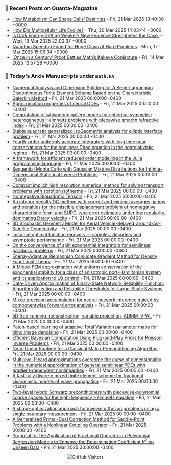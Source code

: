 ### 📝 Recent Posts on Quanta-Magazine
<!-- quanta starts -->
* <a href="https://www.quantamagazine.org/how-metabolism-can-shape-cells-destinies-20250321/">How Metabolism Can Shape Cells’ Destinies</a> - Fri, 21 Mar 2025 13:40:30 +0000
* <a href="https://www.quantamagazine.org/how-did-multicellular-life-evolve-20250320/">How Did Multicellular Life Evolve?</a> - Thu, 20 Mar 2025 14:03:44 +0000
* <a href="https://www.quantamagazine.org/is-dark-energy-getting-weaker-new-evidence-strengthens-the-case-20250319/">Is Dark Energy Getting Weaker? New Evidence Strengthens the Case.</a> - Wed, 19 Mar 2025 22:00:37 +0000
* <a href="https://www.quantamagazine.org/quantum-speedup-found-for-huge-class-of-hard-problems-20250317/">Quantum Speedup Found for Huge Class of Hard Problems</a> - Mon, 17 Mar 2025 15:06:34 +0000
* <a href="https://www.quantamagazine.org/once-in-a-century-proof-settles-maths-kakeya-conjecture-20250314/">‘Once in a Century’ Proof Settles Math’s Kakeya Conjecture</a> - Fri, 14 Mar 2025 13:57:28 +0000
<!-- quanta ends -->


### 📝 Today's Arxiv Manuscripts under ``math.NA``
<!-- arxiv-math-na starts -->
* <a href="https://arxiv.org/abs/2503.15673">Numerical Analysis and Dimension Splitting for A Semi-Lagrangian Discontinuous Finite Element Scheme Based on the Characteristic Galerkin Method</a> - Fri, 21 Mar 2025 00:00:00 -0400
* <a href="https://arxiv.org/abs/2503.15696">Approximation properties of neural ODEs</a> - Fri, 21 Mar 2025 00:00:00 -0400
* <a href="https://arxiv.org/abs/2503.15765">Computation of whispering gallery modes for spherical symmetric heterogeneous Helmholtz problems with piecewise smooth refractive index</a> - Fri, 21 Mar 2025 00:00:00 -0400
* <a href="https://arxiv.org/abs/2503.15786">Stable quadratic generalized IsoGeometric analysis for elliptic interface problem</a> - Fri, 21 Mar 2025 00:00:00 -0400
* <a href="https://arxiv.org/abs/2503.15826">Fourth-order uniformly accurate integrators with long time near conservations for the nonlinear Dirac equation in the nonrelativistic regime</a> - Fri, 21 Mar 2025 00:00:00 -0400
* <a href="https://arxiv.org/abs/2503.15994">A framework for efficient reduced order modelling in the Julia programming language</a> - Fri, 21 Mar 2025 00:00:00 -0400
* <a href="https://arxiv.org/abs/2503.16028">Sequential Monte Carlo with Gaussian Mixture Distributions for Infinite-Dimensional Statistical Inverse Problems</a> - Fri, 21 Mar 2025 00:00:00 -0400
* <a href="https://arxiv.org/abs/2503.16110">Compact implicit high resolution numerical method for solving transport problems with sorption isotherms</a> - Fri, 21 Mar 2025 00:00:00 -0400
* <a href="https://arxiv.org/abs/2503.16176">Nonnegative Biquadratic Tensors</a> - Fri, 21 Mar 2025 00:00:00 -0400
* <a href="https://arxiv.org/abs/2503.16196">An interior penalty DG method with correct and minimal averages, jumps and penalties for the miscible displacement problem of nonnegative characteristic form, and SUPG-type error estimates under low regularity, dominating Darcy velocity</a> - Fri, 21 Mar 2025 00:00:00 -0400
* <a href="https://arxiv.org/abs/2503.16202">3D Stochastic Geometry Model for Aerial Vehicle-Relayed Ground-Air-Satellite Connectivity</a> - Fri, 21 Mar 2025 00:00:00 -0400
* <a href="https://arxiv.org/abs/2503.16209">Instance optimal function recovery -- samples, decoders and asymptotic performance</a> - Fri, 21 Mar 2025 00:00:00 -0400
* <a href="https://arxiv.org/abs/2503.16210">On the convergence of split exponential integrators for semilinear parabolic problems</a> - Fri, 21 Mar 2025 00:00:00 -0400
* <a href="https://arxiv.org/abs/2503.16225">Energy-Adaptive Riemannian Conjugate Gradient Method for Density Functional Theory</a> - Fri, 21 Mar 2025 00:00:00 -0400
* <a href="https://arxiv.org/abs/2503.16388">A Mixed-FEM approximation with uniform conservation of the exponential stability for a class of anisotropic port-Hamiltonian system and its application to LQ control</a> - Fri, 21 Mar 2025 00:00:00 -0400
* <a href="https://arxiv.org/abs/2503.15545">Data-Driven Approximation of Binary-State Network Reliability Function: Algorithm Selection and Reliability Thresholds for Large-Scale Systems</a> - Fri, 21 Mar 2025 00:00:00 -0400
* <a href="https://arxiv.org/abs/2503.15568">Mixed precision accumulation for neural network inference guided by componentwise forward error analysis</a> - Fri, 21 Mar 2025 00:00:00 -0400
* <a href="https://arxiv.org/abs/2503.15711">5D free-running, reconstruction, variable projection, ADMM, VPAL</a> - Fri, 21 Mar 2025 00:00:00 -0400
* <a href="https://arxiv.org/abs/2503.16010">Patch-based learning of adaptive Total Variation parameter maps for blind image denoising</a> - Fri, 21 Mar 2025 00:00:00 -0400
* <a href="https://arxiv.org/abs/2503.16222">Efficient Bayesian Computation Using Plug-and-Play Priors for Poisson Inverse Problems</a> - Fri, 21 Mar 2025 00:00:00 -0400
* <a href="https://arxiv.org/abs/2503.16312">Near-Linear Runtime for a Classical Matrix Preconditioning Algorithm</a> - Fri, 21 Mar 2025 00:00:00 -0400
* <a href="https://arxiv.org/abs/2311.11579">Multilevel Picard approximations overcome the curse of dimensionality in the numerical approximation of general semilinear PDEs with gradient-dependent nonlinearities</a> - Fri, 21 Mar 2025 00:00:00 -0400
* <a href="https://arxiv.org/abs/2410.01467">A fast fully discrete mixed finite element scheme for fractional viscoelastic models of wave propagation</a> - Fri, 21 Mar 2025 00:00:00 -0400
* <a href="https://arxiv.org/abs/2501.15976">Two-level hybrid Schwarz preconditioners with piecewise-polynomial coarse spaces for the high-frequency Helmholtz equation</a> - Fri, 21 Mar 2025 00:00:00 -0400
* <a href="https://arxiv.org/abs/2503.14764">A shape-optimization approach for inverse diffusion problems using a single boundary measurement</a> - Fri, 21 Mar 2025 00:00:00 -0400
* <a href="https://arxiv.org/abs/2308.05388">A Generalized Primal-Dual Correction Method for Saddle-Point Problems with a Nonlinear Coupling Operator</a> - Fri, 21 Mar 2025 00:00:00 -0400
* <a href="https://arxiv.org/abs/2503.11749">Proposal for the Application of Fractional Operators in Polynomial Regression Models to Enhance the Determination Coefficient $R^2$ on Unseen Data</a> - Fri, 21 Mar 2025 00:00:00 -0400
<!-- arxiv-math-na ends -->

<div align="center">
  
![GitHub Visitors](https://api.visitorbadge.io/api/visitors?path=https%3A%2F%2Fgithub.com%2Flowrank&label=profile%20views&labelColor=%231e1e2e&countColor=%23cba6f7)



</div>
